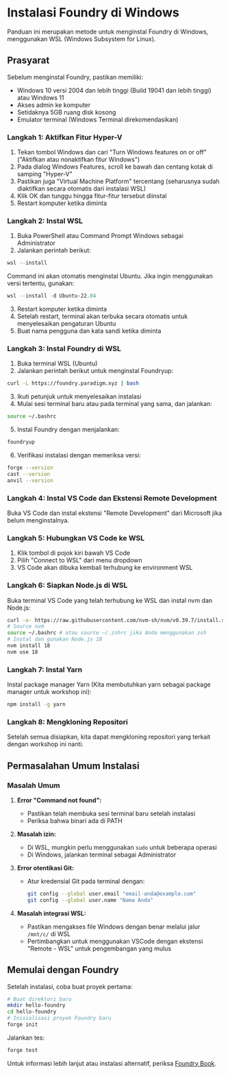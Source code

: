 # Instalasi Foundry di Windows

Panduan ini merupakan metode untuk menginstal Foundry di Windows, menggunakan WSL (Windows Subsystem for Linux).

## Prasyarat

Sebelum menginstal Foundry, pastikan memiliki:

- Windows 10 versi 2004 dan lebih tinggi (Build 19041 dan lebih tinggi) atau Windows 11
- Akses admin ke komputer
- Setidaknya 5GB ruang disk kosong
- Emulator terminal (Windows Terminal direkomendasikan)

### Langkah 1: Aktifkan Fitur Hyper-V

1. Tekan tombol Windows dan cari "Turn Windows features on or off" ("Aktifkan atau nonaktifkan fitur Windows")
2. Pada dialog Windows Features, scroll ke bawah dan centang kotak di samping "Hyper-V"
3. Pastikan juga "Virtual Machine Platform" tercentang (seharusnya sudah diaktifkan secara otomatis dari instalasi WSL)
4. Klik OK dan tunggu hingga fitur-fitur tersebut diinstal
5. Restart komputer ketika diminta

### Langkah 2: Instal WSL

1. Buka PowerShell atau Command Prompt Windows sebagai Administrator
2. Jalankan perintah berikut:

```powershell
wsl --install
```

Command ini akan otomatis menginstal Ubuntu. Jika ingin menggunakan versi tertentu, gunakan:

```powershell
wsl --install -d Ubuntu-22.04
```

3. Restart komputer ketika diminta
4. Setelah restart, terminal akan terbuka secara otomatis untuk menyelesaikan pengaturan Ubuntu
5. Buat nama pengguna dan kata sandi ketika diminta

### Langkah 3: Instal Foundry di WSL

1. Buka terminal WSL (Ubuntu)
2. Jalankan perintah berikut untuk menginstal Foundryup:

```bash
curl -L https://foundry.paradigm.xyz | bash
```

3. Ikuti petunjuk untuk menyelesaikan instalasi
4. Mulai sesi terminal baru atau pada terminal yang sama, dan jalankan:

```bash
source ~/.bashrc
```

5. Instal Foundry dengan menjalankan:

```bash
foundryup
```

6. Verifikasi instalasi dengan memeriksa versi:

```bash
forge --version
cast --version
anvil --version
```

### Langkah 4: Instal VS Code dan Ekstensi Remote Development

Buka VS Code dan instal ekstensi "Remote Development" dari Microsoft jika belum menginstalnya.

### Langkah 5: Hubungkan VS Code ke WSL

1. Klik tombol di pojok kiri bawah VS Code
2. Pilih "Connect to WSL" dari menu dropdown
3. VS Code akan dibuka kembali terhubung ke environment WSL

### Langkah 6: Siapkan Node.js di WSL

Buka terminal VS Code yang telah terhubung ke WSL dan instal nvm dan Node.js:

```bash
curl -o- https://raw.githubusercontent.com/nvm-sh/nvm/v0.39.7/install.sh | bash
# Source nvm
source ~/.bashrc # atau source ~/.zshrc jika Anda menggunakan zsh
# Instal dan gunakan Node.js 18
nvm install 18
nvm use 18
```

### Langkah 7: Instal Yarn

Instal package manager Yarn (Kita membutuhkan yarn sebagai package manager untuk workshop ini):

```bash
npm install -g yarn
```

### Langkah 8: Mengkloning Repositori

Setelah semua disiapkan, kita dapat mengkloning repositori yang terkait dengan workshop ini nanti.

## Permasalahan Umum Instalasi

### Masalah Umum

1. **Error "Command not found":**

   - Pastikan telah membuka sesi terminal baru setelah instalasi
   - Periksa bahwa binari ada di PATH

2. **Masalah izin:**

   - Di WSL, mungkin perlu menggunakan `sudo` untuk beberapa operasi
   - Di Windows, jalankan terminal sebagai Administrator

3. **Error otentikasi Git:**

   - Atur kredensial Git pada terminal dengan:
     ```bash
     git config --global user.email "email-anda@example.com"
     git config --global user.name "Nama Anda"
     ```

4. **Masalah integrasi WSL:**
   - Pastikan mengakses file Windows dengan benar melalui jalur `/mnt/c/` di WSL
   - Pertimbangkan untuk menggunakan VSCode dengan ekstensi "Remote - WSL" untuk pengembangan yang mulus

## Memulai dengan Foundry

Setelah instalasi, coba buat proyek pertama:

```bash
# Buat direktori baru
mkdir hello-foundry
cd hello-foundry
# Inisialisasi proyek Foundry baru
forge init
```

Jalankan tes:

```bash
forge test
```

Untuk informasi lebih lanjut atau instalasi alternatif, periksa [Foundry Book](https://book.getfoundry.sh/).
